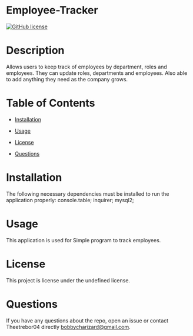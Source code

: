 
  # Employee-Tracker
  [![GitHub license](https://img.shields.io/badge/license-MIT-blue.svg)](https://github.com/Theetrebor04/Employee-Tracker)

# Description

Allows users to keep track of employees by department, roles and employees. They can update roles, departments and employees. Also able to add anything they need as the company grows.

# Table of Contents 

* [Installation](#installation)

* [Usage](#usage)

* [License](#license)

* [Questions](#questions)

# Installation

The following necessary dependencies must be installed to run the application properly: console.table; inquirer; mysql2;

# Usage

​This application is used for Simple program to track employees.

# License
This project is license under the undefined license.

# Questions

If you have any questions about the repo, open an issue or contact Theetrebor04 directly bobbycharizard@gmail.com.

